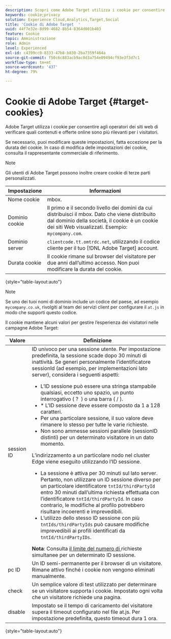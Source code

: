 ```yaml
---
description: Scopri come Adobe Target utilizza i cookie per consentire agli operatori dei siti web di verificare quali contenuti e offerte online sono più rilevanti per i visitatori.
keywords: cookie;privacy
solution: Experience Cloud,Analytics,Target,Social
title: 'Cookie di Adobe Target  '
uuid: 44f7e32e-8d99-4682-8b54-8364d001b403
feature: Cookie
topic: Amministrazione
role: Admin
level: Experienced
exl-id: c4399cc0-8333-47b8-b830-2ba7359f464a
source-git-commit: f50c6c883acb9ac0d3a754e09494cf93e3f3d7c1
workflow-type: tm+mt
source-wordcount: '437'
ht-degree: 79%

---
```


# Cookie di Adobe Target {#target-cookies}

Adobe Target utilizza i cookie per consentire agli operatori dei siti web di verificare quali contenuti e offerte online sono più rilevanti per i visitatori.

Se necessario, puoi modificare queste impostazioni, fatta eccezione per la durata del cookie. In caso di modifica delle impostazioni dei cookie, consulta il rappresentante commerciale di riferimento.

>[!NOTE]
>
>Gli utenti di Adobe Target possono inoltre creare cookie di terze parti personalizzati.

| Impostazione | Informazioni |
| --- | --- |
| Nome cookie | mbox. |
| Dominio cookie | Il primo e il secondo livello dei domini da cui distribuisci il mbox. Dato che viene distribuito dal dominio della società, il cookie è un cookie dei siti Web visualizzati. Esempio: `mycompany.com`. |
| Dominio server | `clientcode.tt.omtrdc.net`, utilizzando il codice cliente per il tuo [!DNL Adobe Target] account. |
| Durata cookie | Il cookie rimane sul browser del visitatore per due anni dall’ultimo accesso. Non puoi modificare la durata del cookie. |

{style=&quot;table-layout:auto&quot;}

>[!NOTE]
>
>Se uno dei tuoi nomi di dominio include un codice del paese, ad esempio `mycompany.co.uk`, rivolgiti al team dei servizi client per configurare il `at.js` in modo che supporti questo codice.

Il cookie mantiene alcuni valori per gestire l’esperienza dei visitatori nelle campagne Adobe Target:

| Valore | Definizione |
| --- | --- |
| session ID | ID univoco per una sessione utente. Per impostazione predefinita, la sessione scade dopo 30 minuti di inattività. Se generi personalmente l’identificatore sessionId (ad esempio, per implementazioni lato server), considera i seguenti aspetti:<ul><li>L’ID sessione può essere una stringa stampabile qualsiasi, eccetto uno spazio, un punto interrogativo ( ?  ) o una barra ( / ).</li><li>* L&#39;ID sessione deve essere composto da 1 a 128 caratteri.</li><li>Per una particolare sessione, il suo valore deve rimanere lo stesso per tutte le varie richieste.</li><li>Non sono ammesse sessioni parallele (sessionID distinti) per un determinato visitatore in un dato momento.</li></ul>L’indirizzamento a un particolare nodo nel cluster Edge viene eseguito utilizzando l’ID sessione.<ul><li>La sessione è attiva per 30 minuti sul lato server. Pertanto, non utilizzare un ID sessione diverso per un particolare identificatore `tntId/thirdPartyId` entro 30 minuti dall’ultima richiesta effettuata con l’identificatore `tntId/thirdPartyId`. In caso contrario, le modifiche al profilo potrebbero risultare incoerenti e imprevedibili.</li><li>L’utilizzo dello stesso ID sessione con più `tntIds/thirdPartyIds` può causare modifiche imprevedibili ai profili identificati da `tntId/thirdPartyIDs`.</li></ul>**Nota**: Consulta  [il limite del numero di ](https://experienceleague.adobe.com/docs/target/using/troubleshoot/target-limits.html?lang=en#content-delivery) richieste simultanee per un determinato ID sessione. |
| pc ID | Un ID semi-permanente per il browser di un visitatore. Rimane attivo finché i cookie non vengono eliminati manualmente. |
| check | Un semplice valore di test utilizzato per determinare se un visitatore supporta i cookie. Impostato ogni volta che un visitatore richiede una pagina. |
| disable | Impostato se il tempo di caricamento del visitatore supera il timeout configurato nel file at.js. Per impostazione predefinita, questo timeout dura 1 ora. |

{style=&quot;table-layout:auto&quot;}
